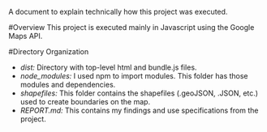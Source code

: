 A document to explain technically how this project was executed.

#Overview
This project is executed mainly in Javascript using the Google Maps API.

#Directory Organization
* *dist:* Directory with top-level html and bundle.js files.
* *node_modules:* I used npm to import modules. This folder has those modules and dependencies.
* *shapefiles:* This folder contains the shapefiles (.geoJSON, .JSON, etc.) used to create boundaries on the map.
* *REPORT.md:* This contains my findings and use specifications from the project.
